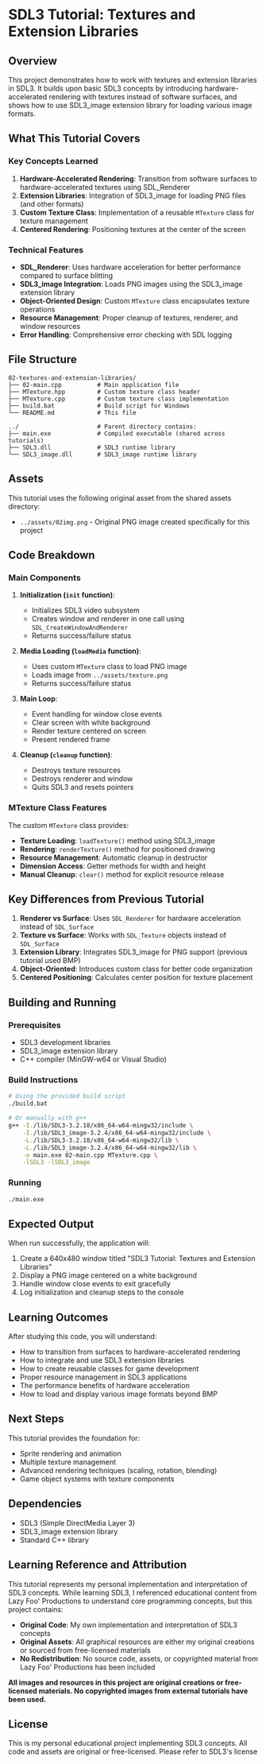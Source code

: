 # SDL3 Tutorial: Textures and Extension Libraries

## Overview

This project demonstrates how to work with textures and extension libraries in SDL3. It builds upon basic SDL3 concepts by introducing hardware-accelerated rendering with textures instead of software surfaces, and shows how to use SDL3_image extension library for loading various image formats.

## What This Tutorial Covers

### Key Concepts Learned

1. **Hardware-Accelerated Rendering**: Transition from software surfaces to hardware-accelerated textures using SDL_Renderer
2. **Extension Libraries**: Integration of SDL3_image for loading PNG files (and other formats)
3. **Custom Texture Class**: Implementation of a reusable `MTexture` class for texture management
4. **Centered Rendering**: Positioning textures at the center of the screen

### Technical Features

- **SDL_Renderer**: Uses hardware acceleration for better performance compared to surface blitting
- **SDL3_image Integration**: Loads PNG images using the SDL3_image extension library
- **Object-Oriented Design**: Custom `MTexture` class encapsulates texture operations
- **Resource Management**: Proper cleanup of textures, renderer, and window resources
- **Error Handling**: Comprehensive error checking with SDL logging

## File Structure

```
02-textures-and-extension-libraries/
├── 02-main.cpp          # Main application file
├── MTexture.hpp         # Custom texture class header
├── MTexture.cpp         # Custom texture class implementation
├── build.bat            # Build script for Windows
└── README.md            # This file

../                      # Parent directory contains:
├── main.exe             # Compiled executable (shared across tutorials)
├── SDL3.dll             # SDL3 runtime library
└── SDL3_image.dll       # SDL3_image runtime library
```

## Assets

This tutorial uses the following original asset from the shared assets directory:
- `../assets/02img.png` - Original PNG image created specifically for this project

## Code Breakdown

### Main Components

1. **Initialization (`init` function)**:
   - Initializes SDL3 video subsystem
   - Creates window and renderer in one call using `SDL_CreateWindowAndRenderer`
   - Returns success/failure status

2. **Media Loading (`loadMedia` function)**:
   - Uses custom `MTexture` class to load PNG image
   - Loads image from `../assets/texture.png`
   - Returns success/failure status

3. **Main Loop**:
   - Event handling for window close events
   - Clear screen with white background
   - Render texture centered on screen
   - Present rendered frame

4. **Cleanup (`cleanup` function)**:
   - Destroys texture resources
   - Destroys renderer and window
   - Quits SDL3 and resets pointers

### MTexture Class Features

The custom `MTexture` class provides:
- **Texture Loading**: `loadTexture()` method using SDL3_image
- **Rendering**: `renderTexture()` method for positioned drawing
- **Resource Management**: Automatic cleanup in destructor
- **Dimension Access**: Getter methods for width and height
- **Manual Cleanup**: `clear()` method for explicit resource release

## Key Differences from Previous Tutorial

1. **Renderer vs Surface**: Uses `SDL_Renderer` for hardware acceleration instead of `SDL_Surface`
2. **Texture vs Surface**: Works with `SDL_Texture` objects instead of `SDL_Surface`
3. **Extension Library**: Integrates SDL3_image for PNG support (previous tutorial used BMP)
4. **Object-Oriented**: Introduces custom class for better code organization
5. **Centered Positioning**: Calculates center position for texture placement

## Building and Running

### Prerequisites
- SDL3 development libraries
- SDL3_image extension library
- C++ compiler (MinGW-w64 or Visual Studio)

### Build Instructions
```bash
# Using the provided build script
./build.bat

# Or manually with g++
g++ -I./lib/SDL3-3.2.18/x86_64-w64-mingw32/include \
    -I./lib/SDL3_image-3.2.4/x86_64-w64-mingw32/include \
    -L./lib/SDL3-3.2.18/x86_64-w64-mingw32/lib \
    -L./lib/SDL3_image-3.2.4/x86_64-w64-mingw32/lib \
    -o main.exe 02-main.cpp MTexture.cpp \
    -lSDL3 -lSDL3_image
```

### Running
```bash
./main.exe
```

## Expected Output

When run successfully, the application will:
1. Create a 640x480 window titled "SDL3 Tutorial: Textures and Extension Libraries"
2. Display a PNG image centered on a white background
3. Handle window close events to exit gracefully
4. Log initialization and cleanup steps to the console

## Learning Outcomes

After studying this code, you will understand:
- How to transition from surfaces to hardware-accelerated rendering
- How to integrate and use SDL3 extension libraries
- How to create reusable classes for game development
- Proper resource management in SDL3 applications
- The performance benefits of hardware acceleration
- How to load and display various image formats beyond BMP

## Next Steps

This tutorial provides the foundation for:
- Sprite rendering and animation
- Multiple texture management
- Advanced rendering techniques (scaling, rotation, blending)
- Game object systems with texture components

## Dependencies

- SDL3 (Simple DirectMedia Layer 3)
- SDL3_image extension library
- Standard C++ library

## Learning Reference and Attribution

This tutorial represents my personal implementation and interpretation of SDL3 concepts. While learning SDL3, I referenced educational content from Lazy Foo' Productions to understand core programming concepts, but this project contains:

- **Original Code**: My own implementation and interpretation of SDL3 concepts
- **Original Assets**: All graphical resources are either my original creations or sourced from free-licensed materials
- **No Redistribution**: No source code, assets, or copyrighted material from Lazy Foo' Productions has been included

**All images and resources in this project are original creations or free-licensed materials. No copyrighted images from external tutorials have been used.**

## License

This is my personal educational project implementing SDL3 concepts. All code and assets are original or free-licensed. Please refer to SDL3's license
